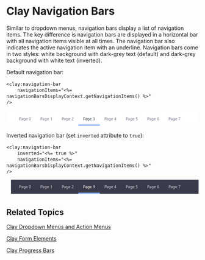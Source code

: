 # Clay Navigation Bars [](id=clay-navigation-bars)

Similar to dropdown menus, navigation bars display a list of navigation items. 
The key difference is navigation bars are displayed in a horizontal bar with all 
navigation items visible at all times. The navigation bar also indicates the 
active navigation item with an underline. Navigation bars come in two styles: 
white background with dark-grey text (default) and dark-grey background with 
white text (inverted).

Default navigation bar:

    <clay:navigation-bar 
        navigationItems="<%= navigationBarsDisplayContext.getNavigationItems() %>" 
    />

![Figure 1: You can include navigation bars in your apps.](../../../images/clay-taglib-nav-bars.png)

Inverted navigation bar (set `inverted` attribute to `true`):

    <clay:navigation-bar 
        inverted="<%= true %>" 
        navigationItems="<%= navigationBarsDisplayContext.getNavigationItems() %>" 
    />

![Figure 2: Navigation bars can be inverted if you prefer.](../../../images/clay-taglib-nav-bars-inverted.png)

## Related Topics [](id=related-topics)

[Clay Dropdown Menus and Action Menus](/develop/tutorials/-/knowledge_base/7-1/clay-dropdown-menus-and-action-menus)

[Clay Form Elements](/develop/tutorials/-/knowledge_base/7-1/clay-form-elements)

[Clay Progress Bars](/develop/tutorials/-/knowledge_base/7-1/clay-progress-bars)
